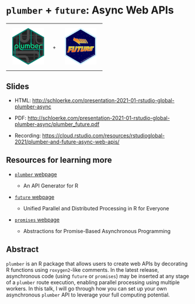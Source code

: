 # `plumber` + `future`: Async Web APIs

<table style="margin:0px">
  <tr>
    <td><a href="https://www.rplumber.io/"><img src="images/plumber.png" height="100px" style="padding: 10px;"></a></td>
    <td vlign="center">+</td>
    <td><a href="https://github.com/HenrikBengtsson/future"><img src="images/future.20200115.1200dpi.png" height="100px" style="padding: 10px;"></a></td>
  </tr>
</table>

## Slides

* HTML: http://schloerke.com/presentation-2021-01-rstudio-global-plumber-async

* PDF: http://schloerke.com/presentation-2021-01-rstudio-global-plumber-async/plumber_future.pdf

* Recording: https://cloud.rstudio.com/resources/rstudioglobal-2021/plumber-and-future-async-web-apis/

## Resources for learning more

* [`plumber` webpage](https://www.rplumber.io/)
  * An API Generator for R

* [`future` webpage](https://github.com/HenrikBengtsson/future)
  * Unified Parallel and Distributed Processing in R for Everyone

* [`promises` webpage](https://rstudio.github.io/promises/)
  * Abstractions for Promise-Based Asynchronous Programming


## Abstract

`plumber` is an R package that allows users to create web APIs by decorating R functions using `roxygen2`-like comments. In the latest release, asynchronous code (using `future` or `promises`) may be inserted at any stage of a `plumber` route execution, enabling parallel processing using multiple workers. In this talk, I will go through how you can set up your own asynchronous `plumber` API to leverage your full computing potential.
